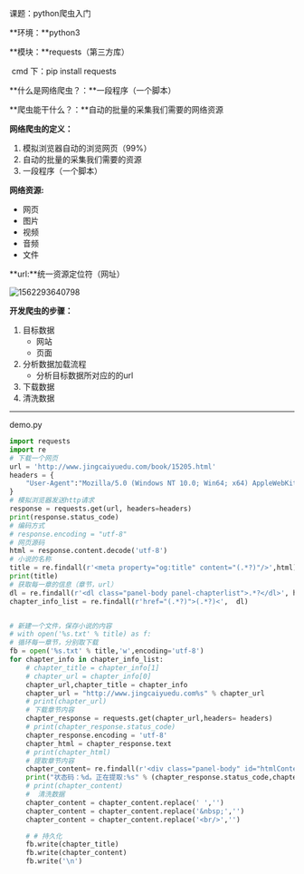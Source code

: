 课题：python爬虫入门

**环境：**python3

**模块：**requests（第三方库）

​			cmd 下：pip install requests

 **什么是网络爬虫？：**一段程序（一个脚本）

**爬虫能干什么？：**自动的批量的采集我们需要的网络资源

**网络爬虫的定义：**

1. 模拟浏览器自动的浏览网页（99%）
2. 自动的批量的采集我们需要的资源
3. 一段程序（一个脚本）

**网络资源:**

- 网页
- 图片
- 视频
- 音频
- 文件

**url:**统一资源定位符（网址）

![1562293640798](https://github.com/promise18/note-repository/edit/master/爬虫/1爬虫入门(demo)/爬虫入门.assets/1562293640798-1562297328315.png)

**开发爬虫的步骤：**

1. 目标数据
   - 网站
   - 页面
2. 分析数据加载流程
   - 分析目标数据所对应的的url
3. 下载数据
4. 清洗数据

---

demo.py

~~~python
import requests
import re
# 下载一个网页
url = 'http://www.jingcaiyuedu.com/book/15205.html'
headers = {
    "User-Agent":"Mozilla/5.0 (Windows NT 10.0; Win64; x64) AppleWebKit/537.36 (KHTML, like Gecko) Chrome/74.0.3729.169 Safari/537.36"
}
# 模拟浏览器发送http请求
response = requests.get(url, headers=headers)
print(response.status_code)
# 编码方式
# response.encoding = "utf-8"
# 网页源码
html = response.content.decode('utf-8')
# 小说的名称
title = re.findall(r'<meta property="og:title" content="(.*?)"/>',html)[0]
print(title)
# 获取每一章的信息（章节，url）
dl = re.findall(r'<dl class="panel-body panel-chapterlist">.*?</dl>', html, re.S)[1]  # 列表
chapter_info_list = re.findall(r'href="(.*?)">(.*?)<',  dl)


# 新建一个文件，保存小说的内容
# with open('%s.txt' % title) as f:
# 循环每一章节，分别取下载
fb = open('%s.txt' % title,'w',encoding='utf-8')
for chapter_info in chapter_info_list:
    # chapter_title = chapter_info[1]
    # chapter_url = chapter_info[0]
    chapter_url,chapter_title = chapter_info
    chapter_url = "http://www.jingcaiyuedu.com%s" % chapter_url
    # print(chapter_url)
    # 下载章节内容
    chapter_response = requests.get(chapter_url,headers= headers)
    # print(chapter_response.status_code)
    chapter_response.encoding = 'utf-8'
    chapter_html = chapter_response.text
    # print(chapter_html)
    # 提取章节内容
    chapter_content= re.findall(r'<div class="panel-body" id="htmlContent">(.*?)</div>', chapter_html,re.S)[0]
    print("状态码：%d。正在提取:%s" % (chapter_response.status_code,chapter_title))
    # print(chapter_content)
    #  清洗数据
    chapter_content = chapter_content.replace(' ','')
    chapter_content = chapter_content.replace('&nbsp;','')
    chapter_content = chapter_content.replace('<br/>','')

    # # 持久化
    fb.write(chapter_title)
    fb.write(chapter_content)
    fb.write('\n')
~~~





